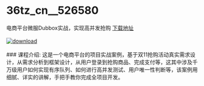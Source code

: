 # 36tz_cn__526580
电商平台微服Dubbox实战，实现高并发抢购
[下载地址](http://www.36tz.cn/article/526580 "下载地址")
<br/></br>[![download](http://36tz.cn/muke_img/2019_08_1-89-300x135.png "下载地址")](http://www.36tz.cn/article/526580 "下载地址")
<br/></br>### 课程介绍:
这是一个电商平台的项目实战案例，基于双11抢购活动真实需求设计，从需求分析到框架设计，从用户登录到抢购商品、完成支付等，这其中涉及千万级用户如何实现有序队列、如何进行高并发测试、用户唯一性判断等，该案例用细腻、详实的讲解，手把手教你完成全项目开发。


